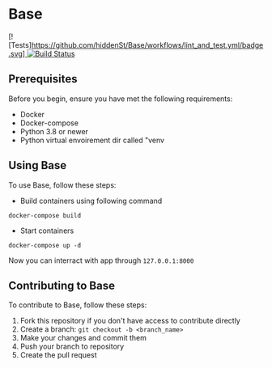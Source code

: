 # Base
[![Tests][https://github.com/hiddenSt/Base/workflows/lint_and_test.yml/badge.svg] ![Build Status](https://travis-ci.org/hiddenSt/Base.svg?branch=master)](https://travis-ci.org/hiddenSt/Base)
## Prerequisites
Before you begin, ensure you have met the following requirements:
* Docker
* Docker-compose
* Python 3.8 or newer
* Python virtual envoirement dir called "venv

## Using Base

To use Base, follow these steps:

* Build containers using following command
```Shell
docker-compose build
```
* Start containers
```Shell
docker-compose up -d
```
Now you can interract with app through `127.0.0.1:8000`

## Contributing to Base
To contribute to Base, follow these steps:
1. Fork this repository if you don't have access to contribute directly
2. Create a branch: `git checkout -b <branch_name>`
3. Make your changes and commit them
4. Push your branch to repository
5. Create the pull request




